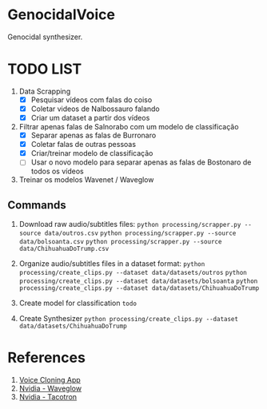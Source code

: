 
# GenocidalVoice

 Genocidal synthesizer.

# TODO LIST

1. Data Scrapping
   - [x] Pesquisar vídeos com falas do coiso
   - [x] Coletar videos de Nalbossauro falando
   - [x] Criar um dataset a partir dos vídeos
2. Filtrar apenas falas de Salnorabo com um modelo de classificação
   - [x] Separar apenas as falas de Burronaro
   - [x] Coletar falas de outras pessoas
   - [x] Criar/treinar modelo de classificação
   - [ ] Usar o novo modelo para separar apenas as falas de Bostonaro de todos os vídeos
3. Treinar os modelos Wavenet / Waveglow

## Commands

1. Download raw audio/subtitles files:
```python processing/scrapper.py --source data/outros.csv```
```python processing/scrapper.py --source data/bolsoanta.csv```
```python processing/scrapper.py --source data/ChihuahuaDoTrump.csv```

2. Organize audio/subtitles files in a dataset format:
```python processing/create_clips.py --dataset data/datasets/outros```
```python processing/create_clips.py --dataset data/datasets/bolsoanta```
```python processing/create_clips.py --dataset data/datasets/ChihuahuaDoTrump```

3. Create model for classification
```todo```

4. Create Synthesizer
```python processing/create_clips.py --dataset data/datasets/ChihuahuaDoTrump```

# References

1. [Voice Cloning App](https://github.com/BenAAndrew/Voice-Cloning-App)
2. [Nvidia - Waveglow]()
3. [Nvidia - Tacotron]()
